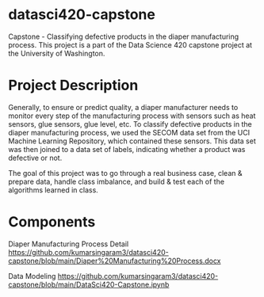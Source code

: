 # datasci420-capstone
Capstone - Classifying defective products in the diaper manufacturing process. This project is a part of the Data Science 420 capstone project at the University of Washington.

# Project Description

Generally, to ensure or predict quality, a diaper manufacturer needs to monitor every step of the manufacturing process with sensors such as heat sensors, glue sensors, glue level, etc. To classify defective products in the diaper manufacturing process, we used the SECOM data set from the UCI Machine Learning Repository, which contained these sensors. This data set was then joined to a data set of labels, indicating whether a product was defective or not. 

The goal of this project was to go through a real business case, clean & prepare data, handle class imbalance, and build & test each of the algorithms learned in class.

# Components

Diaper Manufacturing Process Detail
https://github.com/kumarsingaram3/datasci420-capstone/blob/main/Diaper%20Manufacturing%20Process.docx

Data Modeling
https://github.com/kumarsingaram3/datasci420-capstone/blob/main/DataSci420-Capstone.ipynb

